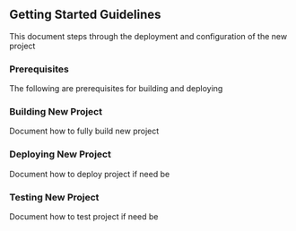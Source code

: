 ## Getting Started Guidelines
This document steps through the deployment and configuration of the new project

### Prerequisites
The following are  prerequisites for building and deploying

### Building New Project
Document how to fully build new project

### Deploying New Project
Document how to deploy project if need be

### Testing New Project
Document how to test project if need be
